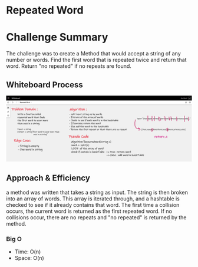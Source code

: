 # Repeated Word


# Challenge Summary
The challenge was to create a Method that would accept a string of any number or words. Find the first word that is repeated twice and return that word. 
Return "no repeated" if no repeats are found.

## Whiteboard Process
![Whiteboard](Assest/Whiteboard.PNG)

## Approach & Efficiency
a method was written that takes a string as input. The string is then broken into an array of words.
This array is iterated through, and a hashtable is checked to see if it already contains that word. 
The first time a collision occurs, the current word is returned as the first repeated word. 
If no collisions occur, there are no repeats and "no repeated" is returned by the method.

### Big O
- Time: O(n) 
- Space: O(n)

